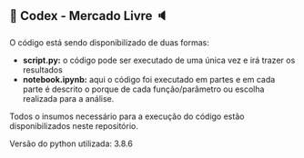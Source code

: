 <h2> 🚚  Codex - Mercado Livre  🔈</h2>

 O código está sendo disponibilizado de duas formas:
 * **script.py:** o código pode ser executado de uma única vez e irá trazer os resultados
 * **notebook.ipynb:** aqui o código foi executado em partes e em cada parte é descrito o porque de cada função/parâmetro ou escolha realizada para a análise.

Todos o insumos necessário para a execução do código estão disponibilizados neste repositório.

Versão do python utilizada: 3.8.6 

